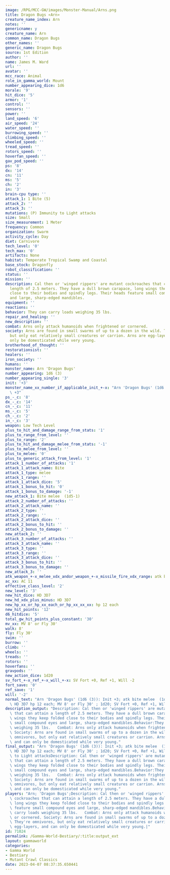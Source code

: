 ```yaml
---
image: /RPG/MCC-GW/images/Monster-Manual/Arns.png
title: Dragon Bugs «Arn»
creature_name_index: Arn
notes: ''
genericname: y
creature_name: Arn
common_name: Dragon Bugs
other_names: ''
generic_name: Dragon Bugs
source: 1st Edition
author: ''
name: James M. Ward
url: ''
avatar: ''
mcc_race: Animal
role_in_gamma_world: Mount
number_appearing_dice: 1d6
morale: '9'
hit_dice: '5'
armor: '1'
control: ''
sensors: ''
power: ''
land_speed: '6'
air_speed: '24'
water_speed: ''
burrowing_speed: ''
climbing_speed: ''
wheeled_speed: ''
tread_speed: ''
rotors_speed: ''
hoverfan_speed: ''
gav_pod_speed: ''
ps: '8'
dx: '14'
cn: '11'
ms: '5'
ch: '2'
in: '3'
brain-cpu type: ''
attack_1: 1 Bite (5)
attack_2: ''
attack_3: ''
mutations: (P) Immunity to Light attacks
size: Small
size_measurement: 1 Meter
frequency: Common
organization: Swarm
activity_cycle: Day
diet: Carnivore
tech_level: '0'
tech_max: '0'
artifacts: None
habitat: Temperate Tropical Swamp and Coastal
base_stock: Dragonfly
robot_classification: ''
status: ''
mission: ''
description: Cal then or 'winged rippers' are mutant cockroaches that can attain a
  length of 2.5 meters. They have a dull brown carapace, long wings they keep folded
  close to their bodies and spindly legs. Their heads feature small compound eyes
  and large, sharp-edged mandibles.
equipment: ''
reactions: ''
behavior: They can carry loads weighing 35 lbs.
repair_and_healing: ''
new_description: ''
combat: Arns only attack humanoids when frightened or cornered.
society: Arns are found in small swarms of up to a dozen in the wild. They're omnivores,
  but only eat relatively small creatures or carrion. Arns are egg-layers, and can
  only be domesticated while very young.
brotherhood_of_thought: ''
restorationsist: ''
healers: ''
iron_society: ''
humans: ''
monster_name: Arn 'Dragon Bugs'
number_appearing: 1d6 (3)
number_appearing_single: '3'
init: '+3'
monster_name_xx_number_if_applicable_init_+-x: "Arn 'Dragon Bugs' (1d6 (3)): Init\
  \ +3"
ps_-_c: '8'
dx_-_c: '14'
cn_-_c: '11'
ms_-_c: '5'
ch_-_c: '2'
in_-_c: '3'
weapon: Low Tech Level
plus_to_hit_and_damage_range_from_stats: '1'
plus_to_range_from_level: ''
plus_to_range: '2'
plus_to_hit_and_damage_melee_from_stats: '-1'
plus_to_melee_from_level: ''
plus_to_melee: '0'
plus_to_generic_attack_from_level: '1'
attack_1_number_of_attacks: '1'
attack_1_attack_name: Bite
attack_1_type: melee
attack_1_range: ''
attack_1_attack_dice: '5'
attack_1_bonus_to_hit: '0'
attack_1_bonus_to_damage: '-1'
new_attack_1: Bite melee  (1d5-1)
attack_2_number_of_attacks: ''
attack_2_attack_name: ''
attack_2_type: ''
attack_2_range: ''
attack_2_attack_dice: ''
attack_2_bonus_to_hit: ''
attack_2_bonus_to_damage: ''
new_attack_2: ''
attack_3_number_of_attacks: ''
attack_3_attack_name: ''
attack_3_type: ''
attack_3_range: ''
attack_3_attack_dice: ''
attack_3_bonus_to_hit: ''
attack_3_bonus_to_damage: ''
new_attack_3: ''
atk_weapon_+-x_melee_xdx_andor_weapon_+-x_missile_fire_xdx_range: atk bite melee  (1d5-1)
ac_xx: AC 11
effective_class_level: '2'
new_level: '3'
new_hit_dice: HD 3D7
new_hd_xdx_plus_minus: HD 3D7
new_hp_xx_or_hp_xx_each_or_hp_xx_xx_xx: hp 12 each
new_hit_points: '12'
d6_hitdice: '5'
total_gw_hit_points_plus_constant: '30'
mv_xx: MV 8' or Fly 30'
walk: 8'
fly: Fly 30'
swim: ''
burrow: ''
climb: ''
wheels: ''
treads: ''
rotors: ''
hoverfans: ''
gravpods: ''
new_action_dice: 1d20
sv_fort_+-x_ref_+-x_will_+-x: SV Fort +0, Ref +1, Will -2
fort_save: '0'
ref_save: '1'
will: '-2'
normal_text: "Arn 'Dragon Bugs' (1d6 (3)): Init +3; atk bite melee  (1d5-1); AC 11;\
  \ HD 3D7 hp 12 each; MV 8' or Fly 30' ; 1d20; SV Fort +0, Ref +1, Will -2"
description_output: "Description: Cal then or 'winged rippers' are mutant cockroaches\
  \ that can attain a length of 2.5 meters. They have a dull brown carapace, long\
  \ wings they keep folded close to their bodies and spindly legs. Their heads feature\
  \ small compound eyes and large, sharp-edged mandibles.Behavior:They can carry loads\
  \ weighing 35 lbs.   Combat: Arns only attack humanoids when frightened or cornered.\
  \ Society: Arns are found in small swarms of up to a dozen in the wild. They're\
  \ omnivores, but only eat relatively small creatures or carrion. Arns are egg-layers,\
  \ and can only be domesticated while very young."
final_output: "Arn 'Dragon Bugs' (1d6 (3)): Init +3; atk bite melee  (1d5-1); AC 11;\
  \ HD 3D7 hp 12 each; MV 8' or Fly 30' ; 1d20; SV Fort +0, Ref +1, Will -2(P) Immunity\
  \ to Light attacksDescription: Cal then or 'winged rippers' are mutant cockroaches\
  \ that can attain a length of 2.5 meters. They have a dull brown carapace, long\
  \ wings they keep folded close to their bodies and spindly legs. Their heads feature\
  \ small compound eyes and large, sharp-edged mandibles.Behavior:They can carry loads\
  \ weighing 35 lbs.   Combat: Arns only attack humanoids when frightened or cornered.\
  \ Society: Arns are found in small swarms of up to a dozen in the wild. They're\
  \ omnivores, but only eat relatively small creatures or carrion. Arns are egg-layers,\
  \ and can only be domesticated while very young."
players: "Arn; 'Dragon Bugs';Description: Cal then or 'winged rippers' are mutant\
  \ cockroaches that can attain a length of 2.5 meters. They have a dull brown carapace,\
  \ long wings they keep folded close to their bodies and spindly legs. Their heads\
  \ feature small compound eyes and large, sharp-edged mandibles.Behavior:They can\
  \ carry loads weighing 35 lbs.   Combat: Arns only attack humanoids when frightened\
  \ or cornered. Society: Arns are found in small swarms of up to a dozen in the wild.\
  \ They're omnivores, but only eat relatively small creatures or carrion. Arns are\
  \ egg-layers, and can only be domesticated while very young.|"
id: 71024
permalink: /Gamma-World-Bestiary/:title:output_ext
layout: gammaworld
categories:
- Gamma World
- Bestiary
- Mutant Crawl Classics
date: 2023-04-07 08:37:35.650441
---
```

